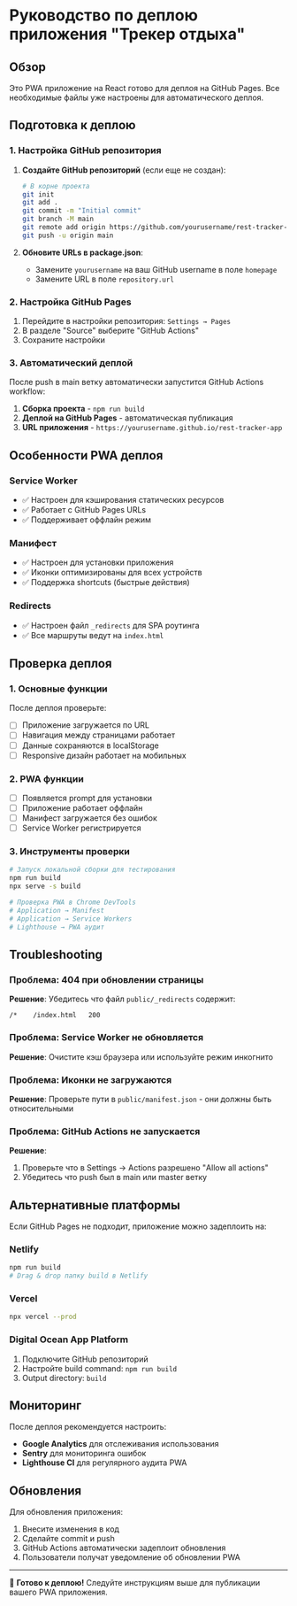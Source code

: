 # Руководство по деплою приложения "Трекер отдыха"

## Обзор

Это PWA приложение на React готово для деплоя на GitHub Pages. Все необходимые файлы уже настроены для автоматического деплоя.

## Подготовка к деплою

### 1. Настройка GitHub репозитория

1. **Создайте GitHub репозиторий** (если еще не создан):

   ```bash
   # В корне проекта
   git init
   git add .
   git commit -m "Initial commit"
   git branch -M main
   git remote add origin https://github.com/yourusername/rest-tracker-app.git
   git push -u origin main
   ```

2. **Обновите URLs в package.json**:
   - Замените `yourusername` на ваш GitHub username в поле `homepage`
   - Замените URL в поле `repository.url`

### 2. Настройка GitHub Pages

1. Перейдите в настройки репозитория: `Settings → Pages`
2. В разделе "Source" выберите "GitHub Actions"
3. Сохраните настройки

### 3. Автоматический деплой

После push в main ветку автоматически запустится GitHub Actions workflow:

1. **Сборка проекта** - `npm run build`
2. **Деплой на GitHub Pages** - автоматическая публикация
3. **URL приложения** - `https://yourusername.github.io/rest-tracker-app`

## Особенности PWA деплоя

### Service Worker

- ✅ Настроен для кэширования статических ресурсов
- ✅ Работает с GitHub Pages URLs
- ✅ Поддерживает оффлайн режим

### Манифест

- ✅ Настроен для установки приложения
- ✅ Иконки оптимизированы для всех устройств
- ✅ Поддержка shortcuts (быстрые действия)

### Redirects

- ✅ Настроен файл `_redirects` для SPA роутинга
- ✅ Все маршруты ведут на `index.html`

## Проверка деплоя

### 1. Основные функции

После деплоя проверьте:

- [ ] Приложение загружается по URL
- [ ] Навигация между страницами работает
- [ ] Данные сохраняются в localStorage
- [ ] Responsive дизайн работает на мобильных

### 2. PWA функции

- [ ] Появляется prompt для установки
- [ ] Приложение работает оффлайн
- [ ] Манифест загружается без ошибок
- [ ] Service Worker регистрируется

### 3. Инструменты проверки

```bash
# Запуск локальной сборки для тестирования
npm run build
npx serve -s build

# Проверка PWA в Chrome DevTools
# Application → Manifest
# Application → Service Workers
# Lighthouse → PWA аудит
```

## Troubleshooting

### Проблема: 404 при обновлении страницы

**Решение**: Убедитесь что файл `public/_redirects` содержит:

```
/*    /index.html   200
```

### Проблема: Service Worker не обновляется

**Решение**: Очистите кэш браузера или используйте режим инкогнито

### Проблема: Иконки не загружаются

**Решение**: Проверьте пути в `public/manifest.json` - они должны быть относительными

### Проблема: GitHub Actions не запускается

**Решение**:

1. Проверьте что в Settings → Actions разрешено "Allow all actions"
2. Убедитесь что push был в main или master ветку

## Альтернативные платформы

Если GitHub Pages не подходит, приложение можно задеплоить на:

### Netlify

```bash
npm run build
# Drag & drop папку build в Netlify
```

### Vercel

```bash
npx vercel --prod
```

### Digital Ocean App Platform

1. Подключите GitHub репозиторий
2. Настройте build command: `npm run build`
3. Output directory: `build`

## Мониторинг

После деплоя рекомендуется настроить:

- **Google Analytics** для отслеживания использования
- **Sentry** для мониторинга ошибок
- **Lighthouse CI** для регулярного аудита PWA

## Обновления

Для обновления приложения:

1. Внесите изменения в код
2. Сделайте commit и push
3. GitHub Actions автоматически задеплоит обновления
4. Пользователи получат уведомление об обновлении PWA

---

🚀 **Готово к деплою!** Следуйте инструкциям выше для публикации вашего PWA приложения.
